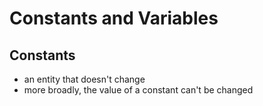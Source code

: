 # Constants and Variables

## Constants

- an entity that doesn't change
- more broadly, the value of a constant can't be changed

